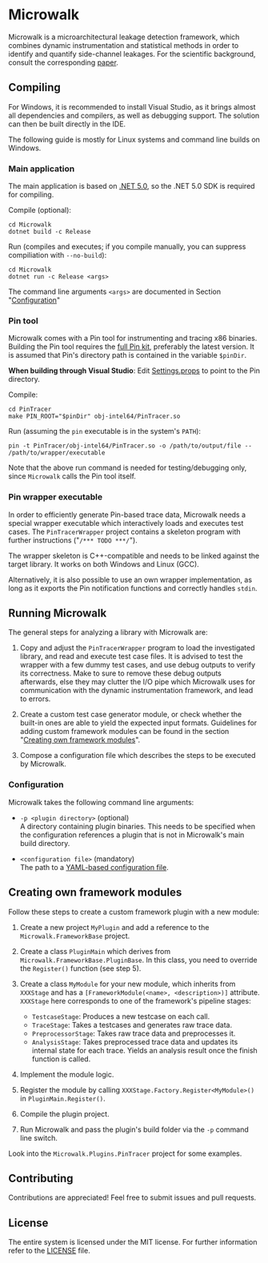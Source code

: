 # Microwalk

Microwalk is a microarchitectural leakage detection framework, which combines dynamic instrumentation and statistical methods in order to identify and quantify side-channel leakages. For the scientific background, consult the corresponding [paper](https://arxiv.org/abs/1808.05575).


## Compiling

For Windows, it is recommended to install Visual Studio, as it brings almost all dependencies and compilers, as well as debugging support. The solution can then be built directly in the IDE.

The following guide is mostly for Linux systems and command line builds on Windows.

### Main application

The main application is based on [.NET 5.0](https://dotnet.microsoft.com/download/dotnet/5.0), so the .NET 5.0 SDK is required for compiling.

Compile (optional):
```
cd Microwalk
dotnet build -c Release
```

Run (compiles and executes; if you compile manually, you can suppress compiliation with `--no-build`):
```
cd Microwalk
dotnet run -c Release <args>
```

The command line arguments `<args>` are documented in Section "[Configuration](#configuration)"

### Pin tool

Microwalk comes with a Pin tool for instrumenting and tracing x86 binaries. Building the Pin tool requires the [full Pin kit](https://software.intel.com/content/www/us/en/develop/articles/pin-a-binary-instrumentation-tool-downloads.html), preferably the latest version. It is assumed that Pin's directory path is contained in the variable `$pinDir`.

**When building through Visual Studio**: Edit [Settings.props](PinTracer/Settings.props) to point to the Pin directory.

Compile:
```
cd PinTracer
make PIN_ROOT="$pinDir" obj-intel64/PinTracer.so
```

Run (assuming the `pin` executable is in the system's `PATH`):
```
pin -t PinTracer/obj-intel64/PinTracer.so -o /path/to/output/file -- /path/to/wrapper/executable
```

Note that the above run command is needed for testing/debugging only, since `Microwalk` calls the Pin tool itself.

### Pin wrapper executable

In order to efficiently generate Pin-based trace data, Microwalk needs a special wrapper executable which interactively loads and executes test cases. The `PinTracerWrapper` project contains a skeleton program with further instructions ("`/*** TODO ***/`").

The wrapper skeleton is C++-compatible and needs to be linked against the target library. It works on both Windows and Linux (GCC).

Alternatively, it is also possible to use an own wrapper implementation, as long as it exports the Pin notification functions and correctly handles `stdin`.

## Running Microwalk

The general steps for analyzing a library with Microwalk are:

1. Copy and adjust the `PinTracerWrapper` program to load the investigated library, and read and execute test case files. It is advised to test the wrapper with a few dummy test cases, and use debug outputs to verify its correctness. Make to sure to remove these debug outputs afterwards, else they may clutter the I/O pipe which Microwalk uses for communication with the dynamic instrumentation framework, and lead to errors.

2. Create a custom test case generator module, or check whether the built-in ones are able to yield the expected input formats. Guidelines for adding custom framework modules can be found in the section "[Creating own framework modules](#creating-own-framework-modules)".

3. Compose a configuration file which describes the steps to be executed by Microwalk.

### Configuration

Microwalk takes the following command line arguments:

- `-p <plugin directory>` (optional)<br>
  A directory containing plugin binaries. This needs to be specified when the configuration references a plugin that is not in Microwalk's main build directory.
  
- `<configuration file>` (mandatory)<br>
  The path to a [YAML-based configuration file](docs/config.md).

## Creating own framework modules

Follow these steps to create a custom framework plugin with a new module:
1. Create a new project `MyPlugin` and add a reference to the `Microwalk.FrameworkBase` project.

2. Create a class `PluginMain` which derives from `Microwalk.FrameworkBase.PluginBase`. In this class, you need to override the `Register()` function (see step 5).

3. Create a class `MyModule` for your new module, which inherits from `XXXStage` and has a `[FrameworkModule(<name>, <description>)]` attribute. `XXXStage` here corresponds to one of the framework's pipeline stages:
    - `TestcaseStage`: Produces a new testcase on each call.
    - `TraceStage`: Takes a testcases and generates raw trace data.
    - `PreprocessorStage`: Takes raw trace data and preprocesses it.
    - `AnalysisStage`: Takes preprocessed trace data and updates its internal state for each trace. Yields an analysis result once the finish function is called.
    
4. Implement the module logic.

5. Register the module by calling `XXXStage.Factory.Register<MyModule>()` in `PluginMain.Register()`.

6. Compile the plugin project.

7. Run Microwalk and pass the plugin's build folder via the `-p` command line switch.

Look into the `Microwalk.Plugins.PinTracer` project for some examples.

## Contributing

Contributions are appreciated! Feel free to submit issues and pull requests.

## License

The entire system is licensed under the MIT license. For further information refer to the [LICENSE](LICENSE) file.
